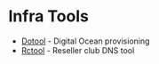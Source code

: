# Infra Tools

- [Dotool](dotool.md) - Digital Ocean provisioning
- [Rctool](rctool.md) - Reseller club DNS tool
